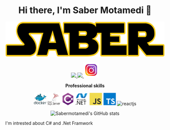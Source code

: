 <h1 align="center">Hi there, I'm Saber Motamedi 👋</h1>

<p align="center">
<img src="https://github.com/Sabermotamedi/Sabermotamedi/blob/main/Saber.png" width=600 height=113>
</p>


<p align="center">
 <a href="https://linkedin.com/in/sabermotamedi" target="_blank">
  <img src="https://img.icons8.com/fluent/48/000000/linkedin.png" />
 </a>
  
 <a href="https://twitter.com/Saber_motamedi" target="_blank">
  <img src="https://img.icons8.com/fluent/48/000000/twitter.png" />
 </a>
 <a href="https://www.instagram.com/saber.developer" target="_blank">
  <img src="https://github.com/Sabermotamedi/Sabermotamedi/blob/main/insta.png" />
 </a>
</p>

<p align="center"> 
 <strong>
  Professional skills
  </strong>
</p>

<p align="center"> 
  <img src="https://raw.githubusercontent.com/devicons/devicon/master/icons/docker/docker-original-wordmark.svg" alt="docker" width="40" height="40" />   
  <img src="https://github.com/Sabermotamedi/Sabermotamedi/blob/main/SQlServer.png" alt="SQLserver" width="40" height="40" />   
  <img src="https://raw.githubusercontent.com/devicons/devicon/master/icons/csharp/csharp-original.svg" alt="csharp" width="40" height="40" />
  <img src="https://raw.githubusercontent.com/devicons/devicon/master/icons/dot-net/dot-net-original-wordmark.svg" alt="dotnet" width="40" height="40" />
  <img src="https://raw.githubusercontent.com/devicons/devicon/master/icons/javascript/javascript-original.svg" alt="javascript" width="40" height="40" />
  <img src="https://raw.githubusercontent.com/devicons/devicon/master/icons/typescript/typescript-original.svg" alt="typescript" width="40" height="40" />
  <img src="https://camo.githubusercontent.com/48d099290b4cb2d7937bcd96e8497cf1845b54a810a6432c70cf944b60b40c77/68747470733a2f2f7261776769742e636f6d2f676f72616e67616a69632f72656163742d69636f6e732f6d61737465722f72656163742d69636f6e732e737667" alt="reactjs" width="40" height="40" />
</p>

<p align="center">
  <img src="https://github-readme-stats.vercel.app/api?username=sabermotamedi&show_icons=true&theme=monokai" alt="Sabermotamedi's GitHub stats" />
</p>

I'm intrested about C# and .Net Framwork 

<!--
**Sabermotamedi/Sabermotamedi** is a ✨ _special_ ✨ repository because its `README.md` (this file) appears on your GitHub profile.

Here are some ideas to get you started:

- 🔭 I’m currently working on ...
- 🌱 I’m currently learning ...
- 👯 I’m looking to collaborate on ...
- 🤔 I’m looking for help with ...
- 💬 Ask me about ...
- 📫 How to reach me: ...
- 😄 Pronouns: ...
- ⚡ Fun fact: ...
-->
